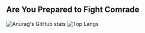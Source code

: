 ## Are You Prepared to Fight Comrade
![Anurag's GitHub stats](https://github-readme-stats.vercel.app/api?username=ADmex1&show_icons=true&theme=synthwave)
![Top Langs](https://github-readme-stats.vercel.app/api/top-langs/?username=ADmex1&layout=compact)
